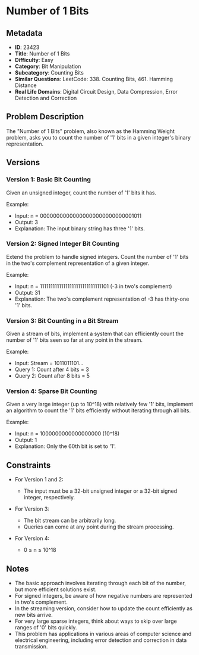 # Number of 1 Bits

## Metadata

- **ID**: 23423
- **Title**: Number of 1 Bits
- **Difficulty**: Easy
- **Category**: Bit Manipulation
- **Subcategory**: Counting Bits
- **Similar Questions**: LeetCode: 338. Counting Bits, 461. Hamming Distance
- **Real Life Domains**: Digital Circuit Design, Data Compression, Error Detection and Correction

## Problem Description

The "Number of 1 Bits" problem, also known as the Hamming Weight problem, asks you to count the number of '1' bits in a given integer's binary representation.

## Versions

### Version 1: Basic Bit Counting

Given an unsigned integer, count the number of '1' bits it has.

Example:
- Input: n = 00000000000000000000000000001011
- Output: 3
- Explanation: The input binary string has three '1' bits.

### Version 2: Signed Integer Bit Counting

Extend the problem to handle signed integers. Count the number of '1' bits in the two's complement representation of a given integer.

Example:
- Input: n = 11111111111111111111111111111101 (-3 in two's complement)
- Output: 31
- Explanation: The two's complement representation of -3 has thirty-one '1' bits.

### Version 3: Bit Counting in a Bit Stream

Given a stream of bits, implement a system that can efficiently count the number of '1' bits seen so far at any point in the stream.

Example:
- Input: Stream = 1011011101...
- Query 1: Count after 4 bits = 3
- Query 2: Count after 8 bits = 5

### Version 4: Sparse Bit Counting

Given a very large integer (up to 10^18) with relatively few '1' bits, implement an algorithm to count the '1' bits efficiently without iterating through all bits.

Example:
- Input: n = 1000000000000000000 (10^18)
- Output: 1
- Explanation: Only the 60th bit is set to '1'.

## Constraints

- For Version 1 and 2:
  - The input must be a 32-bit unsigned integer or a 32-bit signed integer, respectively.

- For Version 3:
  - The bit stream can be arbitrarily long.
  - Queries can come at any point during the stream processing.

- For Version 4:
  - 0 ≤ n ≤ 10^18

## Notes

- The basic approach involves iterating through each bit of the number, but more efficient solutions exist.
- For signed integers, be aware of how negative numbers are represented in two's complement.
- In the streaming version, consider how to update the count efficiently as new bits arrive.
- For very large sparse integers, think about ways to skip over large ranges of '0' bits quickly.
- This problem has applications in various areas of computer science and electrical engineering, including error detection and correction in data transmission.